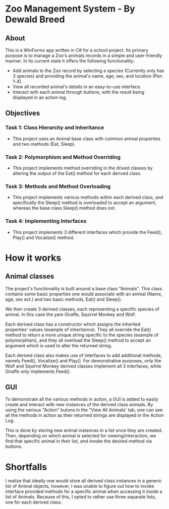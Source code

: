 # Zoo Management System - By Dewald Breed

## About

This is a WinForms app written in C# for a school project. Its primary purpose is to manage a Zoo's animals records in a simple and user-friendly manner. In its current state it offers the following functionality:

- Add animals to the Zoo record by selecting a species (Currently only has 3 species)
and providing the animal's name, age, sex, and location (Pen 1-4).
- View all recorded animal's details in an easy-to-use interface.
- Interact with each animal through buttons, with the result being displayed in an action log.

## Objectives

### Task 1: Class Hierarchy and Inheritance
- This project uses an Animal base class with common animal properties and two methods (Eat, Sleep).

### Task 2: Polymorphism and Method Overriding
- This project implements method overriding in the drived classes by altering the output of the Eat() method for each derived class.

### Task 3: Methods and Method Overloading
- This project implements various methods within each derived class, and specifically the Sleep() method is overloaded to accept an argument, whereas the base class Sleep() method does not.

### Task 4: Implementing Interfaces
- This project implements 3 different interfaces which provide the Feed(), Play() and Vocalize() method. 

# How it works

## Animal classes

The project's functionality is built around a base class "Animals".
This class contains some basic properties one would associate with an animal (Name, age, sex ect.) and two basic methods, Eat() and Sleep().

We then create 3 derived classes, each representing a specific species of animal. 
In this case the yare Giraffe, Squirrel Monkey and Wolf. 

Each derived class has a constructor which assigns the inherited properties' values (example of inheritance). They all override the Eat() method to return a more unique string specific to the species (example of polymorphism), and they all overload the Sleep() method to accept an argument which is used to alter the returned string.

Each derived class also makes use of interfaces to add additional methods, namely Feed(), Vocalize() and Play(). For demonstrative purposes, only the Wolf and Squirrel Monkey derived classes implement all 3 interfaces, while Giraffe only implements Feed().

## GUI

To demonstrate all the various methods in action, a GUI is added to easily create and interact with new instances of the derived class animals. By using the various "Action" butons in the "View All Animals' tab, one can see all the methods in action as their returned strings are displayed in the Action Log.

This is done by storing new animal instances in a list once they are created. Then, depending on which animal is selected for viewing/interaction, we find that specific animal in their list, and invoke the desired method via buttons.

# Shortfalls

I realize that ideally one would store all derived class instances in a generic list of Animal objects, however, I was unable to figure out how to invoke interface provided methods for a specific animal when accessing it inside a list of Animals. Because of this, I opted to rather use three separate lists, one for each derived class. 


